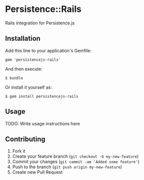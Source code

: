 # Persistence::Rails

Rails integration for Persistence.js

## Installation

Add this line to your application's Gemfile:

    gem 'persistencejs-rails'

And then execute:

    $ bundle

Or install it yourself as:

    $ gem install persistencejs-rails

## Usage

TODO: Write usage instructions here

## Contributing

1. Fork it
2. Create your feature branch (`git checkout -b my-new-feature`)
3. Commit your changes (`git commit -am 'Added some feature'`)
4. Push to the branch (`git push origin my-new-feature`)
5. Create new Pull Request

